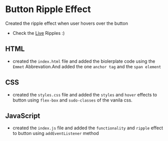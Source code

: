 # Button Ripple Effect

Created the ripple effect when user hovers over the button

- Check the [Live](https://aravindont.github.io/Button-Ripple-Effect/) Ripples :)

## HTML

- created the `index.html` file and added the biolerplate code using the `Emmet` Abbrevation.And added the one `anchor tag` and the `span element`

## CSS

- created the `styles.css` file and added the `styles` and `hover` effects to button using `flex-box` and `sudo-classes` of the vanila css.

## JavaScript

- created the `index.js` file and added the `functionality` and `ripple` effect to button using `addEventListener` method
